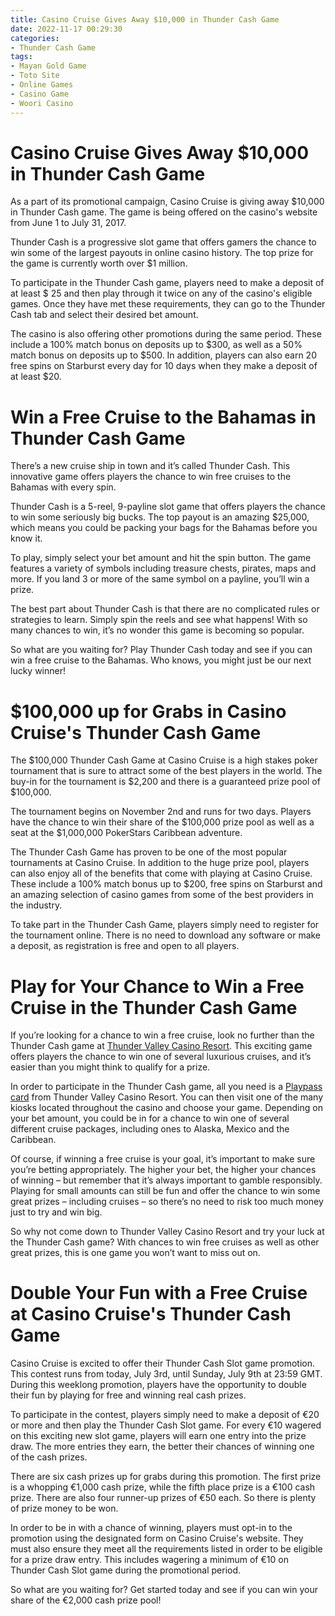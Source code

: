 ```yaml
---
title: Casino Cruise Gives Away $10,000 in Thunder Cash Game
date: 2022-11-17 00:29:30
categories:
- Thunder Cash Game
tags:
- Mayan Gold Game
- Toto Site
- Online Games
- Casino Game
- Woori Casino
---
```



#  Casino Cruise Gives Away $10,000 in Thunder Cash Game

As a part of its promotional campaign, Casino Cruise is giving away $10,000 in Thunder Cash game. The game is being offered on the casino's website from June 1 to July 31, 2017.

Thunder Cash is a progressive slot game that offers gamers the chance to win some of the largest payouts in online casino history. The top prize for the game is currently worth over $1 million.

To participate in the Thunder Cash game, players need to make a deposit of at least $ 25 and then play through it twice on any of the casino's eligible games. Once they have met these requirements, they can go to the Thunder Cash tab and select their desired bet amount.

The casino is also offering other promotions during the same period. These include a 100% match bonus on deposits up to $300, as well as a 50% match bonus on deposits up to $500. In addition, players can also earn 20 free spins on Starburst every day for 10 days when they make a deposit of at least $20.

#  Win a Free Cruise to the Bahamas in Thunder Cash Game

There’s a new cruise ship in town and it’s called Thunder Cash. This innovative game offers players the chance to win free cruises to the Bahamas with every spin.

Thunder Cash is a 5-reel, 9-payline slot game that offers players the chance to win some seriously big bucks. The top payout is an amazing $25,000, which means you could be packing your bags for the Bahamas before you know it.

To play, simply select your bet amount and hit the spin button. The game features a variety of symbols including treasure chests, pirates, maps and more. If you land 3 or more of the same symbol on a payline, you’ll win a prize.

The best part about Thunder Cash is that there are no complicated rules or strategies to learn. Simply spin the reels and see what happens! With so many chances to win, it’s no wonder this game is becoming so popular.

So what are you waiting for? Play Thunder Cash today and see if you can win a free cruise to the Bahamas. Who knows, you might just be our next lucky winner!

#  $100,000 up for Grabs in Casino Cruise's Thunder Cash Game

The $100,000 Thunder Cash Game at Casino Cruise is a high stakes poker tournament that is sure to attract some of the best players in the world. The buy-in for the tournament is $2,200 and there is a guaranteed prize pool of $100,000.

The tournament begins on November 2nd and runs for two days. Players have the chance to win their share of the $100,000 prize pool as well as a seat at the $1,000,000 PokerStars Caribbean adventure.

The Thunder Cash Game has proven to be one of the most popular tournaments at Casino Cruise. In addition to the huge prize pool, players can also enjoy all of the benefits that come with playing at Casino Cruise. These include a 100% match bonus up to $200, free spins on Starburst and an amazing selection of casino games from some of the best providers in the industry.

To take part in the Thunder Cash Game, players simply need to register for the tournament online. There is no need to download any software or make a deposit, as registration is free and open to all players.

#  Play for Your Chance to Win a Free Cruise in the Thunder Cash Game

If you’re looking for a chance to win a free cruise, look no further than the Thunder Cash game at [Thunder Valley Casino Resort](https://www.thundervalleycasino.com/). This exciting game offers players the chance to win one of several luxurious cruises, and it’s easier than you might think to qualify for a prize.

In order to participate in the Thunder Cash game, all you need is a [Playpass card](https://www.thundervalleycasino.com/play-now/playpass/) from Thunder Valley Casino Resort. You can then visit one of the many kiosks located throughout the casino and choose your game. Depending on your bet amount, you could be in for a chance to win one of several different cruise packages, including ones to Alaska, Mexico and the Caribbean.

Of course, if winning a free cruise is your goal, it’s important to make sure you’re betting appropriately. The higher your bet, the higher your chances of winning – but remember that it’s always important to gamble responsibly. Playing for small amounts can still be fun and offer the chance to win some great prizes – including cruises – so there’s no need to risk too much money just to try and win big.

So why not come down to Thunder Valley Casino Resort and try your luck at the Thunder Cash game? With chances to win free cruises as well as other great prizes, this is one game you won’t want to miss out on.

#  Double Your Fun with a Free Cruise at Casino Cruise's Thunder Cash Game

Casino Cruise is excited to offer their Thunder Cash Slot game promotion. This contest runs from today, July 3rd, until Sunday, July 9th at 23:59 GMT. During this weeklong promotion, players have the opportunity to double their fun by playing for free and winning real cash prizes.

To participate in the contest, players simply need to make a deposit of €20 or more and then play the Thunder Cash Slot game. For every €10 wagered on this exciting new slot game, players will earn one entry into the prize draw. The more entries they earn, the better their chances of winning one of the cash prizes.

There are six cash prizes up for grabs during this promotion. The first prize is a whopping €1,000 cash prize, while the fifth place prize is a €100 cash prize. There are also four runner-up prizes of €50 each. So there is plenty of prize money to be won.

In order to be in with a chance of winning, players must opt-in to the promotion using the designated form on Casino Cruise's website. They must also ensure they meet all the requirements listed in order to be eligible for a prize draw entry. This includes wagering a minimum of €10 on Thunder Cash Slot game during the promotional period.

So what are you waiting for? Get started today and see if you can win your share of the €2,000 cash prize pool!